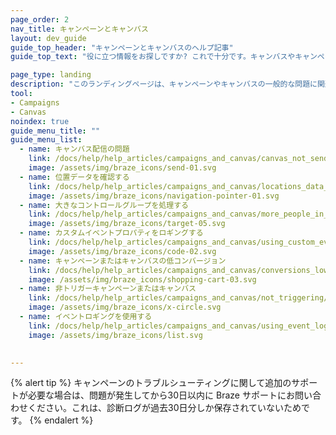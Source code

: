```yaml
---
page_order: 2
nav_title: キャンペーンとキャンバス
layout: dev_guide
guide_top_header: "キャンペーンとキャンバスのヘルプ記事"
guide_top_text: "役に立つ情報をお探しですか? これで十分です。キャンバスやキャンペーンのトラブルシューティングに役立つヘルプ記事をご覧ください。<br><br> ユーザーとのエンゲージメントの構築および最適化の詳細については、<a href='/docs/user_guide/engagement_tools/campaigns/'>キャンペーン</a>および<a href='/docs/user_guide/engagement_tools/canvas/'>キャンバス</a>の記事を参照してください。"

page_type: landing
description: "このランディングページは、キャンペーンやキャンバスの一般的な問題に関連するヘルプ記事のホームです。"
tool:
- Campaigns
- Canvas
noindex: true
guide_menu_title: ""
guide_menu_list:
  - name: キャンバス配信の問題
    link: /docs/help/help_articles/campaigns_and_canvas/canvas_not_sending/
    image: /assets/img/braze_icons/send-01.svg
  - name: 位置データを確認する
    link: /docs/help/help_articles/campaigns_and_canvas/locations_data_in_campaigns/
    image: /assets/img/braze_icons/navigation-pointer-01.svg
  - name: 大きなコントロールグループを処理する
    link: /docs/help/help_articles/campaigns_and_canvas/more_people_in_control_group/
    image: /assets/img/braze_icons/target-05.svg
  - name: カスタムイベントプロパティをロギングする
    link: /docs/help/help_articles/campaigns_and_canvas/using_custom_event_properties/
    image: /assets/img/braze_icons/code-02.svg
  - name: キャンペーンまたはキャンバスの低コンバージョン
    link: /docs/help/help_articles/campaigns_and_canvas/conversions_low/
    image: /assets/img/braze_icons/shopping-cart-03.svg
  - name: 非トリガーキャンペーンまたはキャンバス
    link: /docs/help/help_articles/campaigns_and_canvas/not_triggering/
    image: /assets/img/braze_icons/x-circle.svg
  - name: イベントロギングを使用する
    link: /docs/help/help_articles/campaigns_and_canvas/using_event_logging/
    image: /assets/img/braze_icons/list.svg

    
---
```


{% alert tip %}
キャンペーンのトラブルシューティングに関して追加のサポートが必要な場合は、問題が発生してから30日以内に Braze サポートにお問い合わせください。これは、診断ログが過去30日分しか保存されていないためです。
{% endalert %}
